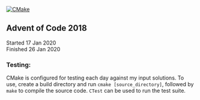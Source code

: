 [![CMake](https://github.com/daniel-meilak/Advent-of-Code-2018/actions/workflows/cmake.yml/badge.svg)](https://github.com/daniel-meilak/Advent-of-Code-2018/actions/workflows/cmake.yml)

## Advent of Code 2018

Started 17 Jan 2020  
Finished 26 Jan 2020

### Testing:  
CMake is configured for testing each day against my input solutions. To use, create a build directory and run `cmake [source_directory]`, followed by `make` to compile the source code. `CTest` can be used to run the test suite.
